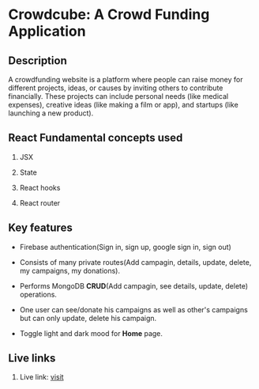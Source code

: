 # Crowdcube: A Crowd Funding Application

## Description

A crowdfunding website is a platform where people can raise money for different projects, ideas, or causes by inviting others to contribute financially. These projects can include personal needs (like medical expenses), creative ideas (like making a film or app), and startups (like launching a new product).

## React Fundamental concepts used

1. JSX

2. State

3. React hooks

4. React router

## Key features

- Firebase authentication(Sign in, sign up, google sign in, sign out)

- Consists of many private routes(Add campagin, details, update, delete, my campaigns, my donations).

- Performs MongoDB **CRUD**(Add campagin, see details, update, delete) operations.

- One user can see/donate his campaigns as well as other's campaigns but can only update, delete his campaign.

- Toggle light and dark mood for **Home** page.

## Live links

1. Live link: [visit](www.demo-project-live-link.com)

